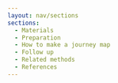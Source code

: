 ```yaml
---
layout: nav/sections
sections:
  - Materials
  - Preparation
  - How to make a journey map
  - Follow up
  - Related methods
  - References
---
```

